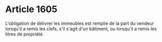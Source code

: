 # Article 1605

L'obligation de délivrer les immeubles est remplie de la part du vendeur lorsqu'il a remis les clefs, s'il s'agit d'un bâtiment, ou lorsqu'il a remis les titres de propriété.